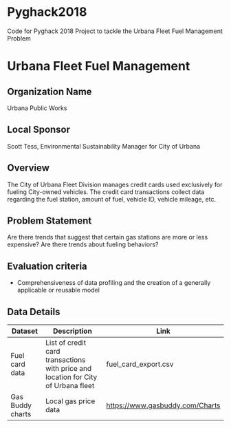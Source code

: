 # Pyghack2018
Code for Pyghack 2018 Project to tackle the Urbana Fleet Fuel Management Problem

# Urbana Fleet Fuel Management

## Organization Name
Urbana Public Works
 
## Local Sponsor
Scott Tess, Environmental Sustainability Manager for City of Urbana

## Overview
The City of Urbana Fleet Division manages credit cards used exclusively for fueling City-owned vehicles.  The credit card transactions collect data regarding the fuel station, amount of fuel, vehicle ID, vehicle mileage, etc.

## Problem Statement
Are there trends that suggest that certain gas stations are more or less expensive?  Are there trends about fueling behaviors?

## Evaluation criteria
- Comprehensiveness of data profiling and the creation of a generally applicable or reusable model

## Data Details

| Dataset | Description | Link |
| --------- | ----------- | ---- |
| Fuel card data | List of credit card transactions with price and location for City of Urbana fleet | fuel_card_export.csv |
| Gas Buddy charts | Local gas price data | https://www.gasbuddy.com/Charts |
